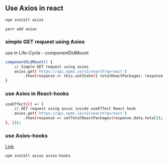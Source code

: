 <h2>Use Axios in react</h2>

```bash
npm install axios

yarn add axios
```

<h3>simple GET request using Axios</h3>

use in Life-Cycle - componentDidMount

```bash
componentDidMount() {
    // Simple GET request using axios
    axios.get('https://api.npms.io/v2/search?q=react')
        .then(response => this.setState({ totalReactPackages: response.data.total }));
}
```

<h3>use Axios in React-hooks</h3>

```bash
useEffect(() => {
    // GET request using axios inside useEffect React hook
    axios.get('https://api.npms.io/v2/search?q=react')
        .then(response => setTotalReactPackages(response.data.total));
}, []);
```

<h3>use Axios-hooks</h3>

[Link](https://www.npmjs.com/package/axios-hooks)

```bash
npm install axios axios-hooks
```


